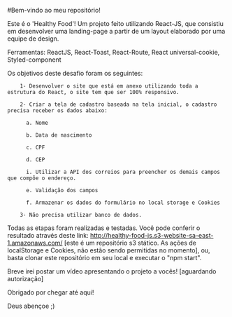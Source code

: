 #Bem-vindo ao meu repositório!

Este é o 'Healthy Food'! Um projeto feito utilizando React-JS, que consistiu em desenvolver uma landing-page a partir de um layout elaborado por uma equipe de design. 

Ferramentas: 
        ReactJS,
        React-Toast,
        React-Route,
        React universal-cookie,
        Styled-component

Os objetivos deste desafio foram os seguintes: 

        1- Desenvolver o site que está em anexo utilizando toda a estrutura do React, o site tem que ser 100% responsivo.

        2- Criar a tela de cadastro baseada na tela inicial, o cadastro precisa receber os dados abaixo:

          a. Nome

          b. Data de nascimento

          c. CPF

          d. CEP

          i. Utilizar a API dos correios para preencher os demais campos que compõe o endereço.

          e. Validação dos campos

          f. Armazenar os dados do formulário no local storage e Cookies

        3- Não precisa utilizar banco de dados.
       
Todas as etapas foram realizadas e testadas. Você pode conferir o resultado através deste link: http://healthy-food-js.s3-website-sa-east-1.amazonaws.com/ [este é um repositório s3 stático. As ações de localStorage e Cookies, não estão sendo permitidas no momento], ou, basta clonar este repositório em seu local e executar o "npm start".

Breve irei postar um vídeo apresentando o projeto a vocês! [aguardando autorização] 

Obrigado por chegar até aqui! 

Deus abençoe ;)

